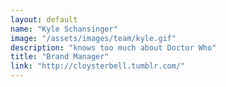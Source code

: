 ```yaml
---
layout: default
name: "Kyle Schansinger"
image: "/assets/images/team/kyle.gif"
description: "knows too much about Doctor Who"
title: "Brand Manager"
link: "http://cloysterbell.tumblr.com/"
---
```

